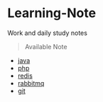 # Learning-Note
Work and daily study notes

> Available Note</br>

- [java](https://github.com/zyfsuzy/Learning-Note/tree/master/Java)</br> 
- [php]()</br>
- [redis]()</br> 
- [rabbitmq]()</br> 
- [git]()</br>



